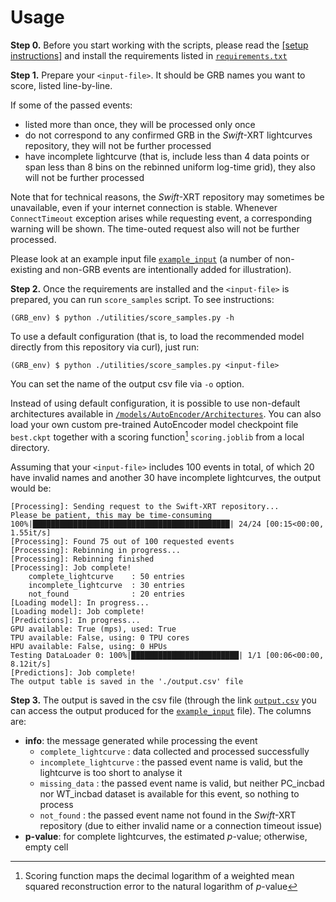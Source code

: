 # Usage
**Step 0.**
Before you start working with the scripts, please read the <a href="/README.md/#setup"> [setup instructions]</a> and install the requirements listed in [`requirements.txt`](requirements.txt)

**Step 1.** Prepare your `<input-file>`. It should be GRB names you want to score, listed line-by-line. 

If some of the passed events:
- listed more than once, they will be processed only once
- do not correspond to any confirmed GRB in the *Swift*-XRT lightcurves repository, they will not be further processed
- have incomplete lightcurve (that is, include less than 4 data points or span less than 8 bins on the rebinned uniform log-time grid), they also will not be further processed

Note that for technical reasons, the *Swift*-XRT repository may sometimes be unavailable, even if your internet connection is stable. Whenever `ConnectTimeout` exception arises while requesting event, a corresponding warning will be shown. The time-outed request also will not be further processed.

Please look at an example input file [`example_input`](example_input) (a number of non-existing and non-GRB events are intentionally added for illustration).

**Step 2.** Once the requirements are installed and the `<input-file>` is prepared, you can run `score_samples` script. To see instructions:
```
(GRB_env) $ python ./utilities/score_samples.py -h
```
To use a default configuration (that is, to load the recommended model directly from this repository via curl), just run:
```
(GRB_env) $ python ./utilities/score_samples.py <input-file>
```
You can set the name of the output csv file via `-o` option.

Instead of using default configuration, it is possible to use non-default architectures available in [`/models/AutoEncoder/Architectures`](/models/AutoEncoder/Architectures). You can also load your own custom pre-trained AutoEncoder model checkpoint file `best.ckpt` together with a scoring function[^1] `scoring.joblib` from a local directory.

Assuming that your `<input-file>` includes 100 events in total, of which 20 have invalid names and another 30 have incomplete lightcurves, the output would be:
```
[Processing]: Sending request to the Swift-XRT repository...
Please be patient, this may be time-consuming
100%|████████████████████████████████████████████| 24/24 [00:15<00:00,  1.55it/s]
[Processing]: Found 75 out of 100 requested events
[Processing]: Rebinning in progress...
[Processing]: Rebinning finished
[Processing]: Job complete!
    complete_lightcurve    : 50 entries
    incomplete_lightcurve  : 30 entries
    not_found              : 20 entries
[Loading model]: In progress...
[Loading model]: Job complete!
[Predictions]: In progress...
GPU available: True (mps), used: True
TPU available: False, using: 0 TPU cores
HPU available: False, using: 0 HPUs
Testing DataLoader 0: 100%|████████████████████████| 1/1 [00:06<00:00,  8.12it/s]
[Predictions]: Job complete!
The output table is saved in the './output.csv' file
```
**Step 3.** The output is saved in the csv file (through the link [`output.csv`](output.csv) you can access the output produced for the [`example_input`](example_input) file). The columns are: 
- **info**: the message generated while processing the event
  - `complete_lightcurve` : data collected and processed successfully
  - `incomplete_lightcurve` : the passed event name is valid, but the lightcurve is too short to analyse it
  - `missing_data` : the passed event name is valid, but neither PC_incbad nor WT_incbad dataset is available for this event, so nothing to process
  - `not_found` : the passed event name not found in the *Swift*-XRT repository (due to either invalid name or a connection timeout issue)
- **p-value**: for complete lightcurves, the estimated $p$-value; otherwise, empty cell

[^1]: Scoring function maps the decimal logarithm of a weighted mean squared reconstruction error to the natural logarithm of $p$-value
